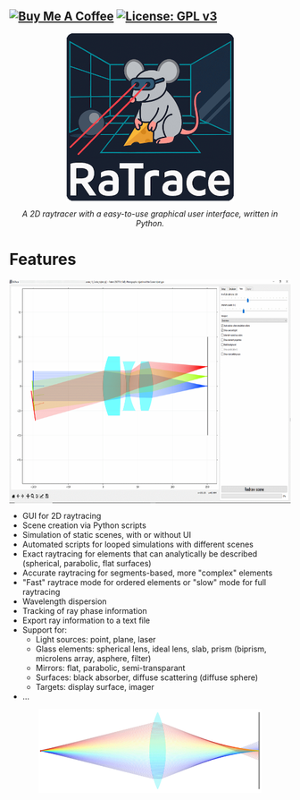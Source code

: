 [![Buy Me A Coffee](https://img.shields.io/badge/Buy%20Me%20A%20Coffee-support%20my%20work-FFDD00?style=flat&labelColor=101010&logo=buy-me-a-coffee&logoColor=white)](https://coff.ee/stelejaci)
[![License: GPL v3](https://img.shields.io/badge/License-GPLv3-blue.svg)](https://www.gnu.org/licenses/gpl-3.0)
--- 
<p align="center">
  <img src="assets/RaTrace_medium.png", alt="RaTrace", width=300, height=300, style="display: block; margin: 0 auto" />
</p>

<p align="center">
  <i>A 2D raytracer with a easy-to-use graphical user interface, written in Python.</i>
</p>


# Features

<p align="center"> <img src="assets/screenshot_01.png", alt="scene_01_Hello_world", width=800, height=400, style="display: block; margin: 0 auto" /> </p>

* GUI for 2D raytracing
* Scene creation via Python scripts
* Simulation of static scenes, with or without UI
* Automated scripts for looped simulations with different scenes
* Exact raytracing for elements that can analytically be described (spherical, parabolic, flat surfaces)
* Accurate raytracing for segments-based, more "complex" elements
* "Fast" raytrace mode for ordered elements or "slow" mode for full raytracing
* Wavelength dispersion
* Tracking of ray phase information
* Export ray information to a text file
* Support for:
  * Light sources: point, plane, laser
  * Glass elements: spherical lens, ideal lens, slab, prism (biprism, microlens array, asphere, filter)
  * Mirrors: flat, parabolic, semi-transparant
  * Surfaces: black absorber, diffuse scattering (diffuse sphere)
  * Targets: display surface, imager
* ...

<p align="center">
  <img src="assets/scene_01_Hello_world_02.png", alt="scene_01_Hello_world", width=400, height=150, style="display: block; margin: 0 auto" />
</p>
